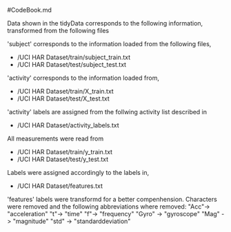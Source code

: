 
#CodeBook.md

Data shown in the tidyData corresponds to the following information, transformed from the following files

'subject' corresponds to the information loaded from the following files,
* /UCI HAR Dataset/train/subject_train.txt
* /UCI HAR Dataset/test/subject_test.txt

'activity' corresponds to the information loaded from,
* /UCI HAR Dataset/train/X_train.txt
* /UCI HAR Dataset/test/X_test.txt

'activity' labels are assigned from the follwing activity list described in
* /UCI HAR Dataset/activity_labels.txt

All measurements were read from
* /UCI HAR Dataset/train/y_train.txt
* /UCI HAR Dataset/test/y_test.txt

Labels were assigned accordingly to the labels in,
* /UCI HAR Dataset/features.txt

'features' labels were transformd for a better compenhension. Characters were removed and the following abbreviations where removed:
"Acc"-> "acceleration"
"t"-> "time"
"f"-> "frequency"
"Gyro" -> "gyroscope"
"Mag" -> "magnitude"
"std" -> "standarddeviation"

